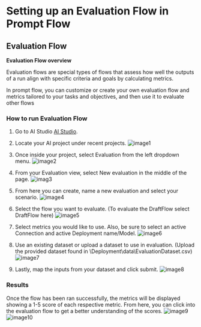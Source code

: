 # Setting up an Evaluation Flow in Prompt Flow
<h2>
Evaluation Flow
</h2>

**Evaluation Flow overview**

Evaluation flows are special types of flows that assess how well the outputs of a run align with specific criteria and goals by calculating metrics.

In prompt flow, you can customize or create your own evaluation flow and metrics tailored to your tasks and objectives, and then use it to evaluate other flows



### **How to run Evaluation Flow**

1. Go to AI Studio [AI Studio](https://ai.azure.com/).

   
2.  Locate your AI project under recent projects.
 ![image1](/docs/images/evaluation/image1.png)

        
3.  Once inside your project, select Evaluation from the left dropdown menu.
 ![image2](/docs/images/evaluation/image2.png)


4. From your Evaluation view, select New evaluation in the middle of the page. 
 ![imag3](/docs/images/evaluation/image3.png)

5. From here you can create, name a new evaluation and select your scenario. 
 ![image4](/docs/images/evaluation/image4.png)
6. Select the flow you want to evaluate. (To evaluate the DraftFlow select DraftFlow here)
 ![image5](/docs/images/evaluation/image5.png)
7. Select metrics you would like to use. Also, be sure to select an active Connection and active Deployment name/Model.
 ![image6](/docs/images/evaluation/image6.png)
8. Use an existing dataset or upload a dataset to use in evaluation. (Upload the provided dataset found in \Deployment\data\EvaluationDataset.csv)
 ![image7](/docs/images/evaluation/image7.png)

9. Lastly, map the inputs from your dataset and click submit.
 ![image8](/docs/images/evaluation/image8.png)


### Results

Once the flow has been ran successfully, the metrics will be displayed showing a 1-5 score of each respective metric. From here, you can click into the evaluation flow to get a better understanding of the scores.
  ![image9](/docs/images/evaluation/image9.png)
  ![image10](/docs/images/evaluation/image10.png)



